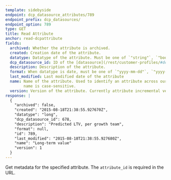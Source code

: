 ```yaml
---
template: sidebyside
endpoint: dcp_datasource_attributes/789
endpoint_prefix: dcp_datasources/
endpoint_option: 789
type: GET
title: Read Attribute
anchor: read-dcpattribute
fields:
  archived: Whether the attribute is archived.
  created: Creation date of the attribute.
  datatype: Datatype of the attribute. Must be one of `"string"`, `"bool"`, `"long"`, `"double"`, `"datetime"`.
  dcp_datasource_id: ID of the [datasource](/rest/customer-profiles/#dcp_datasources) to which the attribute belongs.
  description: Description of the attribute.
  format: When datatype is date, must be one of `"yyyy-mm-dd"`, `"yyyy-mm-ddThh:mm:ssZ"`, `"epoch"`.
  last_modified: Last modified date of the attribute
  name: Name of the attribute. Used to identify an attribute across our REST APIs and bulk upload. Note that this
        name is case-sensitive.
  version: Version of the attribute. Currently attribute incremental versioning is not yet supported
response: |
  {
    "archived": false,
    "created": "2015-08-18T21:38:55.927670Z",
    "datatype": "long",
    "dcp_datasource_id": 678,
    "description": "Predicted LTV, per growth team",
    "format": null,
    "id": 789,
    "last_modified": "2015-08-18T21:38:55.927680Z",
    "name": "Long-term value"
    "version": 1
  }
---
```

Get metadata for the specified attribute.  The `attribute_id` is required in the URL.
